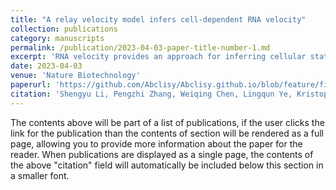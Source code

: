 ```yaml
---
title: "A relay velocity model infers cell-dependent RNA velocity"
collection: publications
category: manuscripts
permalink: /publication/2023-04-03-paper-title-number-1.md
excerpt: 'RNA velocity provides an approach for inferring cellular state transitions from single-cell RNA sequencing (scRNA-seq) data. Conventional RNA velocity models infer universal kinetics from all cells in an scRNA-seq experiment, resulting in unpredictable performance in experiments with multi-stage and/or multi-lineage transition of cell states where the assumption of the same kinetic rates for all cells no longer holds. Here we present cellDancer, a scalable deep neural network that locally infers velocity for each cell from its neighbors and then relays a series of local velocities to provide single-cell resolution inference of velocity kinetics. In the simulation benchmark, cellDancer shows robust performance in multiple kinetic regimes, high dropout ratio datasets and sparse datasets. We show that cellDancer overcomes the limitations of existing RNA velocity models in modeling erythroid maturation and hippocampus development. Moreover, cellDancer provides cell-specific predictions of transcription, splicing and degradation rates, which we identify as potential indicators of cell fate in the mouse pancreas.'
date: 2023-04-03
venue: 'Nature Biotechnology'
paperurl: 'https://github.com/Abclisy/Abclisy.github.io/blob/feature/files/A%20relay%20velocity%20model%20infers%20cell-dependent%20RNA%20velocity.pdf'
citation: 'Shengyu Li, Pengzhi Zhang, Weiqing Chen, Lingqun Ye, Kristopher W. Brannan, Nhat-Tu Le, Jun-ichi Abe, John P. Cooke & Guangyu Wang'
---
```


The contents above will be part of a list of publications, if the user clicks the link for the publication than the contents of section will be rendered as a full page, allowing you to provide more information about the paper for the reader. When publications are displayed as a single page, the contents of the above "citation" field will automatically be included below this section in a smaller font.
